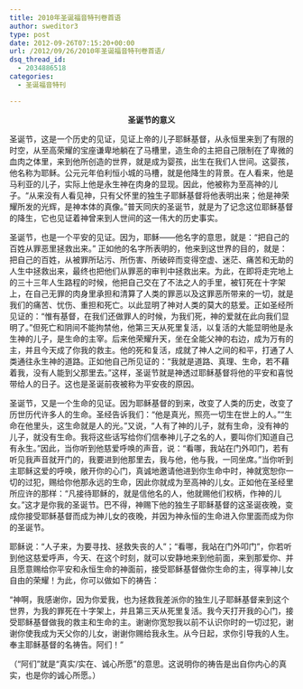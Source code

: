 ```yaml
---
title: 2010年圣诞福音特刊卷首语
author: sweditor3
type: post
date: 2012-09-26T07:15:20+00:00
url: /2012/09/26/2010年圣诞福音特刊卷首语/
dsq_thread_id:
  - 2034886518
categories:
  - 圣诞福音特刊

---
```

<p style="text-align: center;">
  <strong>圣诞节的意义</strong>
</p>

圣诞节，这是一个历史的见证，见证上帝的儿子耶稣基督，从永恒里来到了有限的时空，从至高荣耀的宝座谦卑地躺在了马槽里，造生命的主把自己限制在了卑微的血肉之体里，来到他所创造的世界，就是成为婴孩，出生在我们人世间。这婴孩，他名称为耶稣。公元元年伯利恒小城的马槽，就是他降生的背景。在人看来，他是马利亚的儿子，实际上他是永生神在肉身的显现。因此，他被称为至高神的儿子。“从来没有人看见神，只有父怀里的独生子耶稣基督将他表明出来；他是神荣耀所发的光辉，是神本体的真像。”普天同庆的圣诞节，就是为了记念这位耶稣基督的降生，它也见证着神曾来到人世间的这一伟大的历史事实。
  
圣诞节，也是一个平安的见证。因为，耶稣——他名字的意思，就是：“把自己的百姓从罪恶里拯救出来。” 正如他的名字所表明的，他来到这世界的目的，就是：把自己的百姓，从被罪所玷污、所伤害、所破碎而变得空虚、迷茫、痛苦和无助的人生中拯救出来，最终也把他们从罪恶的审判中拯救出来。为此，在即将走完地上的三十三年人生路程的时候，他把自己交在了不法之人的手里，被钉死在十字架上，在自己无罪的肉身里承担和清算了人类的罪恶以及这罪恶所带来的一切，就是我们的痛苦、忧伤、重担和死亡。以此显明了神对人类的莫大的慈爱。正如圣经所见证的：“惟有基督，在我们还做罪人的时候，为我们死，神的爱就在此向我们显明了。”但死亡和阴间不能拘禁他，他第三天从死里复活，以复活的大能显明他是永生神的儿子，是生命的主宰。后来他荣耀升天，坐在全能父神的右边，成为万有的主，并且今天成了你我的救主。他的死和复活，成就了神人之间的和平，打通了人类通往永生神的道路。正如他自己所见证的：“我就是道路、真理、生命，若不藉着我，没有人能到父那里去。”这样，圣诞节就是神透过耶稣基督将他的平安和喜悦带给人的日子。这也是圣诞前夜被称为平安夜的原因。
  
圣诞节，又是一个生命的见证。因为耶稣基督的到来，改变了人类的历史，改变了历世历代许多人的生命。圣经告诉我们：“他是真光，照亮一切生在世上的人。”“生命在他里头，这生命就是人的光。”又说，“人有了神的儿子，就有生命，没有神的儿子，就没有生命。我将这些话写给你们信奉神儿子之名的人，要叫你们知道自己有永生。”因此，当你听到他慈爱呼唤的声音，说：“看哪，我站在门外叩门，若有听见我声音就开门的，我要进到他那里去，我与他，他与我，一同坐席。”当你听到主耶稣这爱的呼唤，敞开你的心门，真诚地邀请他进到你生命中时，神就宽恕你一切的过犯，赐给你他那永远的生命，因此你就成为至高神的儿女。正如他在圣经里所应许的那样：“凡接待耶稣的，就是信他名的人，他就赐他们权柄，作神的儿女。”这才是你我的圣诞节。巴不得，神赐下他的独生子耶稣基督的这圣诞夜晚，变成你接受耶稣基督而成为神儿女的夜晚，并因为神永恒的生命进入你里面而成为你的圣诞节。
  
耶稣说：“人子来，为要寻找、拯救失丧的人”；“看哪，我站在门外叩门”，你若听到他这慈爱呼声，今天、在这个时刻，就可以安静地来到他前面，来到那爱你、并且愿意赐给你平安和永恒生命的神面前，接受耶稣基督做你生命的主，得享神儿女自由的荣耀！为此，你可以做如下的祷告：

“神啊，我感谢你，因为你爱我，也为拯救我差派你的独生儿子耶稣基督来到这个世界，为我的罪死在十字架上，并且第三天从死里复活。我今天打开我的心门，接受耶稣基督做我的救主和生命的主。谢谢你宽恕我以前不认识你时的一切过犯，谢谢你使我成为天父你的儿女，谢谢你赐给我永生。从今日起，求你引导我的人生。奉主耶稣基督的名祷告。阿们！”

（“阿们”就是“真实/实在、诚心所愿”的意思。这说明你的祷告是出自你内心的真实，也是你的诚心所愿。）